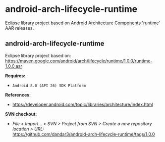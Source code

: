 # android-arch-lifecycle-runtime
Eclipse library project based on Android Architecture Components 'runtime' AAR releases. 

## android-arch-lifecycle-runtime

Eclipse library project based on:<br/>
https://maven.google.com/android/arch/lifecycle/runtime/1.0.0/runtime-1.0.0.aar

**Requires:**
- `Android 8.0 (API 26) SDK Platform`

**References:**
- https://developer.android.com/topic/libraries/architecture/index.html

**SVN checkout:**
- _File > Import... > SVN > Project from SVN > Create a new repository location > URL:_<br/>
  https://github.com/dandar3/android-arch-lifecycle-runtime/tags/1.0.0